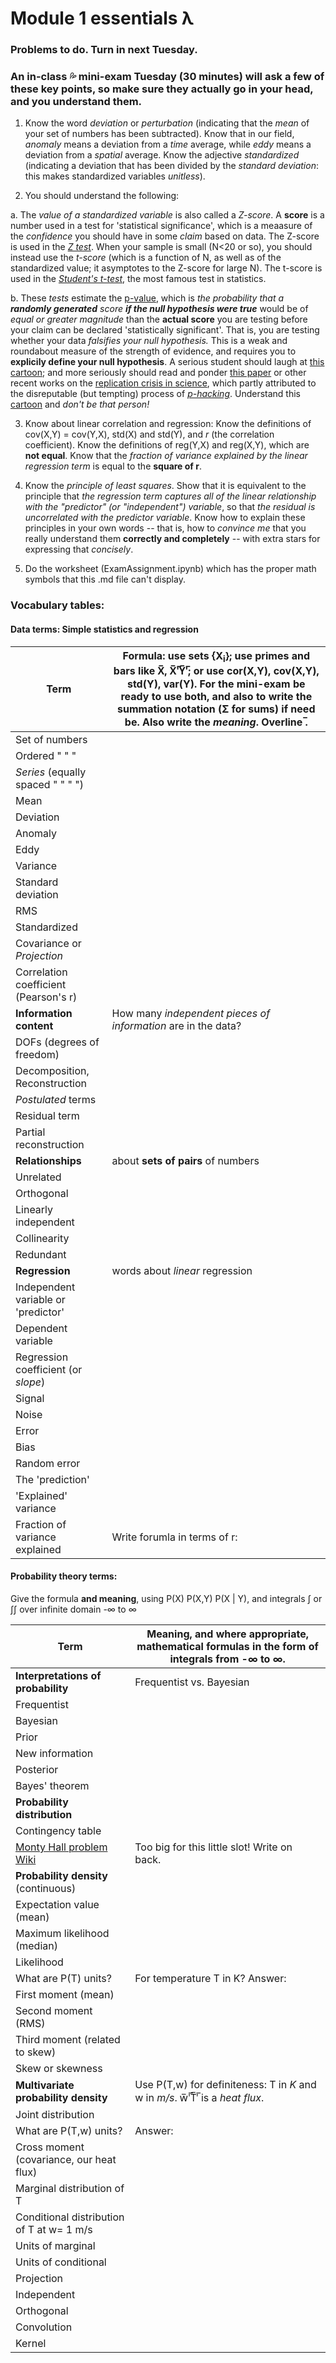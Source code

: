 # Module 1 essentials &#955;
### Problems to do. Turn in next Tuesday. 
### An in-class 💦 mini-exam Tuesday (30 minutes) will ask a few of these key points, so make sure they actually go in your head, and you understand them. 

1. Know the word _deviation_ or _perturbation_ (indicating that the _mean_ of your set of numbers has been subtracted). Know that in our field, _anomaly_ means a deviation from a _time_ average, while _eddy_ means a deviation from a _spatial_ average. Know the adjective  _standardized_ (indicating a deviation that has been divided by the _standard deviation_: this makes standardized variables _unitless_). 

2. You should understand the following: 

  a. The _value of a standardized variable_ is also called a _Z-score_. A **score** is a number used in a test for 'statistical significance', which is a meaasure of the _confidence_ you should have in some _claim_ based on data. The Z-score is used in the [_Z test_](https://en.wikipedia.org/wiki/Z-test). When your sample is small (N<20 or so), you should instead use the _t-score_ (which is a function of N, as well as of the standardized value; it asymptotes to the Z-score for large N). The t-score is used in the [_Student's t-test_](https://en.wikipedia.org/wiki/Student%27s_t-test), the most famous test in statistics. 
  
  b. These _tests_ estimate the [p-value](https://en.wikipedia.org/wiki/P-value), which is _the probability that a **randomly generated** score **if the null hypothesis were true**_ would be of _equal or greater magnitude_ than the **actual score**  you are testing before your claim can be declared 'statistically significant'. That is, you are testing whether your data _falsifies your null hypothesis._ This is a weak and roundabout measure of the strength of evidence, and requires you to **explicily define your null hypothesis**. A serious student should laugh at [this cartoon](https://xkcd.com/882/); and more seriously should read and ponder [this paper](https://journals.ametsoc.org/doi/abs/10.1175/2010JCLI3746.1) or other recent works on the [replication crisis in science](https://en.wikipedia.org/wiki/Replication_crisis), which partly attributed to the disreputable (but tempting) process of [_p-hacking_](https://en.wikipedia.org/wiki/Data_dredging). Understand this [cartoon](https://xkcd.com/1478/) and _don't be that person!_

3. Know about linear correlation and regression: Know the definitions of cov(X,Y) = cov(Y,X), std(X) and std(Y), and _r_ (the correlation coefficient). Know the definitions of reg(Y,X) and reg(X,Y), which are **not equal**. Know that the _fraction of variance explained by the linear regression term_ is equal to the **square of r**. 

4. Know the _principle of least squares_. Show that it is equivalent to the principle that _the regression term captures all of the linear relationship with the "predictor" (or "independent") variable_, so that _the residual is uncorrelated with the predictor variable_. Know how to explain these principles in your own words -- that is, how to _convince me_ that you really understand them **correctly and completely** -- with extra stars for expressing that _concisely_. 

5. Do the worksheet (ExamAssignment.ipynb) which has the proper math symbols that this .md file can't display. 

### Vocabulary tables: 

#### Data terms: Simple statistics and regression
Term | Formula: use sets {X<sub>i</sub>}; use primes and bars like X̅, X̅'̅Y̅'̅; or use cor(X,Y), cov(X,Y), std(Y), var(Y). For the mini-exam be ready to use both, and also to write the summation notation (Σ for sums) if need be. Also write the _meaning_. Overline ̅.
-----|--------
Set of numbers | 
Ordered " " " | 
_Series_ (equally spaced " " " ") |
Mean | 
Deviation | 
Anomaly | 
Eddy |
Variance | 
Standard deviation |
RMS | 
Standardized | 
Covariance or _Projection_ |
Correlation coefficient (Pearson's r) |
**Information content** | How many _independent pieces of information_ are in the data?
DOFs (degrees of freedom)| 
Decomposition, Reconstruction |
_Postulated_ terms | 
Residual term | 
Partial reconstruction | 
**Relationships** | about **sets of pairs** of numbers
Unrelated | 
Orthogonal | 
Linearly independent | 
Collinearity | 
Redundant | 
**Regression** | words about _linear_ regression 
Independent variable or 'predictor' | 
Dependent variable | 
Regression coefficient (or _slope_) | 
Signal | 
Noise | 
Error |
Bias | 
Random error | 
The 'prediction' | 
'Explained' variance | 
Fraction of variance explained | Write forumla in terms of r: 

#### Probability theory terms: 
Give the formula **and meaning**, using P(X) P(X,Y) P(X &#124; Y), and integrals ∫ or ∫∫ over infinite domain -∞ to ∞

Term | Meaning, and where appropriate, mathematical formulas in the form of integrals from -∞ to ∞. 
-----|--------
**Interpretations of probability** | Frequentist vs. Bayesian 
Frequentist | 
Bayesian | 
Prior |
New information | 
Posterior | 
Bayes' theorem | 
**Probability distribution** | 
Contingency table | 
[Monty Hall problem](http://marilynvossavant.com/game-show-problem/) [Wiki](https://en.wikipedia.org/wiki/Monty_Hall_problem) | Too big for this little slot! Write on back. 
**Probability density** (continuous) | 
Expectation value (mean) | 
Maximum likelihood (median) | 
Likelihood | 
What are P(T) units? | For temperature T in K? Answer: 
First moment (mean) | 
Second moment (RMS) | 
Third moment (related to skew) | 
Skew or skewness | 
**Multivariate probability density** | Use P(T,w) for definiteness: T in _K_ and w in _m/s_. w̅'̅T̅'̅ is a _heat flux_. 
Joint distribution | 
What are P(T,w) units? | Answer: 
Cross moment (covariance, our heat flux) | 
Marginal distribution of T | 
Conditional distribution of T at w= 1 m/s | 
Units of marginal  | 
Units of conditional | 
Projection | 
Independent | 
Orthogonal | 
Convolution | 
Kernel | 
